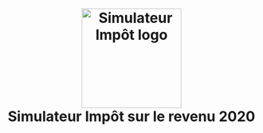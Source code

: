 <h1 align="center">
  <a href="https://abourtnik.github.io/simulator-taxes/">
    <img src="https://abourtnik.github.io/simulator-taxes/logo.png" alt="Simulateur Impôt logo" height="200">
  </a>
  <br>
  Simulateur Impôt sur le revenu 2020
  <br>
</h1>